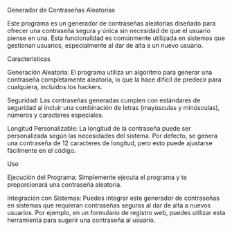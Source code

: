 Generador de Contraseñas Aleatorias


Este programa es un generador de contraseñas aleatorias diseñado para ofrecer una contraseña segura y única sin necesidad de que el usuario piense en una. Esta funcionalidad es comúnmente utilizada en sistemas que gestionan usuarios, especialmente al dar de alta a un nuevo usuario.

Características


Generación Aleatoria: El programa utiliza un algoritmo para generar una contraseña completamente aleatoria, lo que la hace difícil de predecir para cualquiera, incluidos los hackers.

Seguridad: Las contraseñas generadas cumplen con estándares de seguridad al incluir una combinación de letras (mayúsculas y minúsculas), números y caracteres especiales.

Longitud Personalizable: La longitud de la contraseña puede ser personalizada según las necesidades del sistema. Por defecto, se genera una contraseña de 12 caracteres de longitud, pero esto puede ajustarse fácilmente en el código.

Uso


Ejecución del Programa: Simplemente ejecuta el programa y te proporcionará una contraseña aleatoria.

Integración con Sistemas: Puedes integrar este generador de contraseñas en sistemas que requieran contraseñas seguras al dar de alta a nuevos usuarios. Por ejemplo, en un formulario de registro web, puedes utilizar esta herramienta para sugerir una contraseña al usuario.
